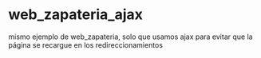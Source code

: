 # web_zapateria_ajax
mismo ejemplo de web_zapateria,
solo que usamos ajax para evitar que la página se recargue en los redireccionamientos 
